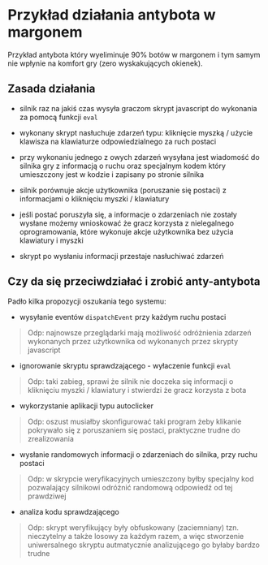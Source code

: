 # Przykład działania antybota w margonem

Przykład antybota który wyeliminuje 90% botów w margonem i tym samym nie wpłynie na komfort gry (zero wyskakujących okienek).

## Zasada działania

- silnik raz na jakiś czas wysyła graczom skrypt javascript do wykonania za pomocą funkcji `eval`

- wykonany skrypt nasłuchuje zdarzeń typu: kliknięcie myszką / użycie klawisza na klawiaturze odpowiedzialnego za ruch postaci

- przy wykonaniu jednego z owych zdarzeń wysyłana jest wiadomość do silnika gry z informacją o ruchu oraz specjalnym kodem który umieszczony jest w kodzie i zapisany po stronie silnika

- silnik porównuje akcje użytkownika (poruszanie się postaci) z informacjami o kliknięciu myszki / klawiatury

- jeśli postać poruszyła się, a informacje o zdarzeniach nie zostały wysłane możemy wnioskować że gracz korzysta z nielegalnego oprogramowania, które wykonuje akcje użytkownika bez użycia klawiatury i myszki

- skrypt po wysłaniu informacji przestaje nasłuchiwać zdarzeń

## Czy da się przeciwdziałać i zrobić anty-antybota

Padło kilka propozycji oszukania tego systemu:

- wysyłanie eventów `dispatchEvent` przy każdym ruchu postaci

> Odp: najnowsze przeglądarki mają możliwość odróżnienia zdarzeń wykonanych przez użytkownika od wykonanych przez skrypty javascript

- ignorowanie skryptu sprawdzającego - wyłaczenie funkcji `eval`

> Odp: taki zabieg, sprawi że silnik nie doczeka się informacji o kliknięciu myszki / klawiatury i stwierdzi że gracz korzysta z bota

- wykorzystanie aplikacji typu autoclicker

> Odp: oszust musiałby skonfigurować taki program żeby klikanie pokrywało się z poruszaniem się postaci, praktyczne trudne do zrealizowania

- wysłanie randomowych informacji o zdarzeniach do silnika, przy ruchu postaci

> Odp: w skrypcie weryfikacyjnych umieszczony byłby specjalny kod pozwalający silnikowi odróżnić randomową odpowiedź od tej prawdziwej

- analiza kodu sprawdzającego

> Odp: skrypt weryfikujący były obfuskowany (zaciemniany) tzn. nieczytelny a także losowy za każdym razem, a więc stworzenie uniwersalnego skryptu autmatycznie analizującego go byłaby bardzo trudne
